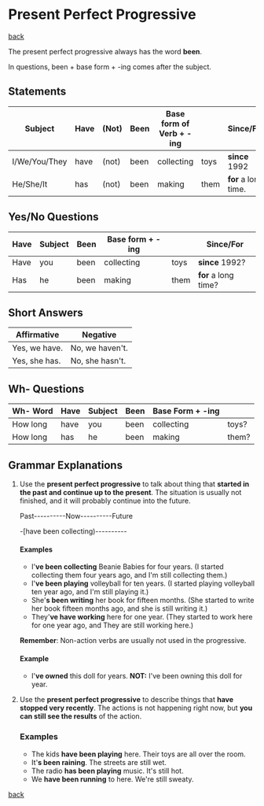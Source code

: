 # Present Perfect Progressive

[back](../README.md)

The present perfect progressive always has the word **been**.

In questions, been + base form + -ing comes after the subject.

## Statements

| Subject       | Have | (Not) | Been | Base form of Verb + -ing |      | Since/For            |
| ------------- | ---- | ----- | ---- | ------------------------ | ---- | -------------------- |
| I/We/You/They | have | (not) | been | collecting               | toys | **since** 1992       |
| He/She/It     | has  | (not) | been | making                   | them | **for** a long time. |

## Yes/No Questions

| Have | Subject | Been | Base form + -ing |      | Since/For            |
| ---- | ------- | ---- | ---------------- | ---- | -------------------- |
| Have | you     | been | collecting       | toys | **since** 1992?      |
| Has  | he      | been | making           | them | **for** a long time? |

## Short Answers

| Affirmative   | Negative        |
| ------------- | --------------- |
| Yes, we have. | No, we haven't. |
| Yes, she has. | No, she hasn't. |

## Wh- Questions

| Wh- Word | Have | Subject | Been | Base Form + -ing |       |
| -------- | ---- | ------- | ---- | ---------------- | ----- |
| How long | have | you     | been | collecting       | toys? |
| How long | has  | he      | been | making           | them? |

## Grammar Explanations

1. Use the **present perfect progressive** to talk about thing that **started in the past and continue up to the present**. The situation is usually not finished, and it will probably continue into the future.

   Past----------Now----------Future

   -[have been collecting)----------

   #### Examples

   - I'**ve been collecting** Beanie Babies for four years. (I started collecting them four years ago, and I'm still collecting them.)
   - I'**ve been playing** volleyball for ten years. (I started playing volleyball ten year ago, and I'm still playing it.)
   - She'**s been writing** her book for fifteen months. (She started to write her book fifteen months ago, and she is still writing it.)
   - They'**ve have working** here for one year. (They started to work here for one year ago, and They are still working here.)

   **Remember**: Non-action verbs are usually not used in the progressive.

   #### Example

   - I'**ve owned** this doll for years. **NOT:** I've been owning this doll for year.

2. Use the **present perfect progressive** to describe things that **have stopped very recently**. The actions is not happening right now, but **you can still see the results** of the action.

   ### Examples

   - The kids **have been playing** here. Their toys are all over the room.
   - It'**s been raining**. The streets are still wet.
   - The radio **has been playing** music. It's still hot.
   - We **have been running** to here. We're still sweaty.

[back](../README.md)
